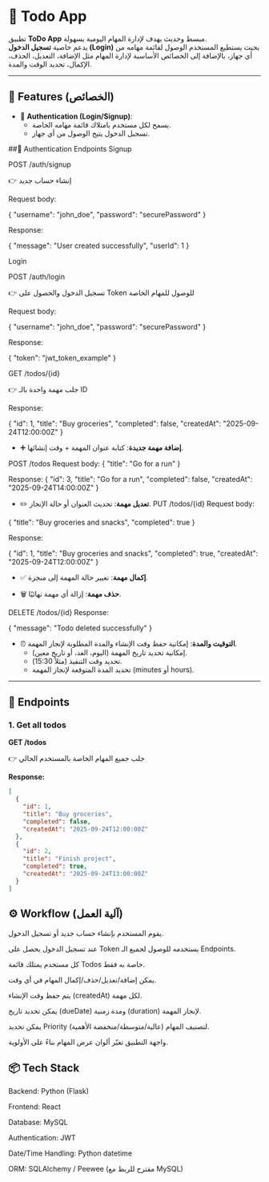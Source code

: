 # 📝 Todo App

تطبيق **ToDo App** مبسط وحديث يهدف لإدارة المهام اليومية بسهولة.  
يدعم خاصية **تسجيل الدخول (Login)** بحيث يستطيع المستخدم الوصول لقائمة مهامه من أي جهاز، بالإضافة إلى الخصائص الأساسية لإدارة المهام مثل الإضافة، التعديل، الحذف، الإكمال، تحديد الوقت والمدة.

---

## 🚀 Features (الخصائص)

- 👤 **Authentication (Login/Signup)**:  
  - يسمح لكل مستخدم بامتلاك قائمة مهامه الخاصة.  
  - تسجيل الدخول يتيح الوصول من أي جهاز.  

##🔑 Authentication Endpoints
Signup

POST /auth/signup

👉 إنشاء حساب جديد

Request body:

{
  "username": "john_doe",
  "password": "securePassword"
}


Response:

{
  "message": "User created successfully",
  "userId": 1
}

Login

POST /auth/login

👉 تسجيل الدخول والحصول على Token للوصول للمهام الخاصة

Request body:

{
  "username": "john_doe",
  "password": "securePassword"
}


Response:

{
  "token": "jwt_token_example"
}


GET /todos/{id}

👉 جلب مهمة واحدة بالـ ID

Response:

{
  "id": 1,
  "title": "Buy groceries",
  "completed": false,
  "createdAt": "2025-09-24T12:00:00Z"
}


- ➕ **إضافة مهمة جديدة**: كتابة عنوان المهمة + وقت إنشائها.

POST /todos
Request body:
{ "title": "Go for a run" } 

Response:
{
  "id": 3,
  "title": "Go for a run",
  "completed": false,
  "createdAt": "2025-09-24T14:00:00Z"
}

- ✏️ **تعديل مهمة**: تحديث العنوان أو حالة الإنجاز.
  PUT /todos/{id}
Request body:

{
  "title": "Buy groceries and snacks",
  "completed": true
}


Response:

{
  "id": 1,
  "title": "Buy groceries and snacks",
  "completed": true,
  "createdAt": "2025-09-24T12:00:00Z"
} 

- ✅ **إكمال مهمة**: تغيير حالة المهمة إلى منجزة. 

- 🗑 **حذف مهمة**: إزالة أي مهمة نهائيًا.

DELETE /todos/{id}
Response:

{ "message": "Todo deleted successfully" }
 

- ⏰ **التوقيت والمدة**: إمكانية حفظ وقت الإنشاء والمدة المطلوبة لإنجاز المهمة.
  - إمكانية تحديد تاريخ المهمة (اليوم، الغد، أو تاريخ معين).  
  - تحديد وقت التنفيذ (مثلاً 15:30).  
  - تحديد المدة المتوقعة لإنجاز المهمة (minutes أو hours).   

---

## 📌 Endpoints

### 1. Get all todos  
**GET /todos**  

👉 جلب جميع المهام الخاصة بالمستخدم الحالي  

**Response:**
```json
[
  {
    "id": 1,
    "title": "Buy groceries",
    "completed": false,
    "createdAt": "2025-09-24T12:00:00Z"
  },
  {
    "id": 2,
    "title": "Finish project",
    "completed": true,
    "createdAt": "2025-09-24T13:00:00Z"
  }
]
```
## ⚙️ Workflow (آلية العمل)

يقوم المستخدم بإنشاء حساب جديد أو تسجيل الدخول.

عند تسجيل الدخول يحصل على Token يستخدمه للوصول لجميع الـ Endpoints.

كل مستخدم يمتلك قائمة Todos خاصة به فقط.

يمكن إضافة/تعديل/حذف/إكمال المهام في أي وقت.

يتم حفظ وقت الإنشاء (createdAt) لكل مهمة.

يمكن تحديد تاريخ (dueDate) ومدة زمنية (duration) لإنجاز المهمة.

يمكن تحديد Priority لتصنيف المهام (عالية/متوسطة/منخفضة الأهمية).

واجهة التطبيق تغيّر ألوان عرض المهام بناءً على الأولوية.

## 📦 Tech Stack

Backend: Python (Flask)

Frontend: React

Database: MySQL

Authentication: JWT

Date/Time Handling: Python datetime

ORM: SQLAlchemy / Peewee (مقترح للربط مع MySQL)
